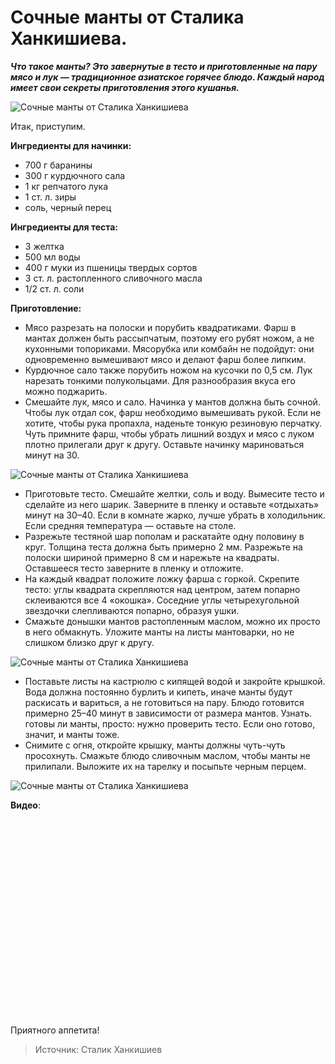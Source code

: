 # Сочные манты от Сталика Ханкишиева.

_**Что такое манты? Это завернутые в тесто и приготовленные на пару мясо и лук — традиционное азиатское горячее блюдо. Каждый народ имеет свои секреты приготовления этого кушанья.**_

![Сочные манты от Сталика Ханкишиева](/images/Kulinar/Second/manty_stalic_1.jpg 'Сочные манты от Сталика Ханкишиева')

Итак, приступим.

**Ингредиенты для начинки:**

- 700 г баранины
- 300 г курдючного сала
- 1 кг репчатого лука
- 1 ст. л. зиры
- соль, черный перец

**Ингредиенты для теста:**

- 3 желтка
- 500 мл воды
- 400 г муки из пшеницы твердых сортов
- 3 ст. л. растопленного сливочного масла
- 1/2 ст. л. соли

**Приготовление:**

- Мясо разрезать на полоски и порубить квадратиками. Фарш в мантах должен быть рассыпчатым, поэтому его рубят ножом, а не кухонными топориками. Мясорубка или комбайн не подойдут: они одновременно вымешивают мясо и делают фарш более липким.
- Курдючное сало также порубить ножом на кусочки по 0,5 см. Лук нарезать тонкими полукольцами. Для разнообразия вкуса его можно поджарить.
- Смешайте лук, мясо и сало. Начинка у мантов должна быть сочной. Чтобы лук отдал сок, фарш необходимо вымешивать рукой. Если не хотите, чтобы рука пропахла, наденьте тонкую резиновую перчатку. Чуть примните фарш, чтобы убрать лишний воздух и мясо с луком плотно прилегали друг к другу. Оставьте начинку мариноваться минут на 30.

![Сочные манты от Сталика Ханкишиева](/images/Kulinar/Second/manty_stalic_2.jpg 'Сочные манты от Сталика Ханкишиева')

- Приготовьте тесто. Смешайте желтки, соль и воду. Вымесите тесто и сделайте из него шарик. Заверните в пленку и оставьте «отдыхать» минут на 30–40. Если в комнате жарко, лучше убрать в холодильник. Если средняя температура — оставьте на столе.
- Разрежьте тестяной шар пополам и раскатайте одну половину в круг. Толщина теста должна быть примерно 2 мм. Разрежьте на полоски шириной примерно 8 см и нарежьте на квадраты. Оставшееся тесто заверните в пленку и отложите.
- На каждый квадрат положите ложку фарша с горкой. Скрепите тесто: углы квадрата скрепляются над центром, затем попарно склеиваются все 4 «окошка». Соседние углы четырехугольной звездочки слепливаются попарно, образуя ушки.
- Смажьте донышки мантов растопленным маслом, можно их просто в него обмакнуть. Уложите манты на листы мантоварки, но не слишком близко друг к другу.

![Сочные манты от Сталика Ханкишиева](/images/Kulinar/Second/manty_stalic_3.jpg 'Сочные манты от Сталика Ханкишиева')

- Поставьте листы на кастрюлю с кипящей водой и закройте крышкой. Вода должна постоянно бурлить и кипеть, иначе манты будут раскисать и вариться, а не готовиться на пару. Блюдо готовится примерно 25–40 минут в зависимости от размера мантов. Узнать. готовы ли манты, просто: нужно проверить тесто. Если оно готово, значит, и манты тоже.
- Снимите с огня, откройте крышку, манты должны чуть-чуть просохнуть. Смажьте блюдо сливочным маслом, чтобы манты не прилипали. Выложите их на тарелку и посыпьте черным перцем.

![Сочные манты от Сталика Ханкишиева](/images/Kulinar/Second/manty_stalic_4.jpg 'Сочные манты от Сталика Ханкишиева')

**Видео**:

<div class="youtube" id="h67meZC4VuA" style="width: 560px; height: 315px;"></div>

Приятного аппетита!

> Источник: Сталик Ханкишиев
